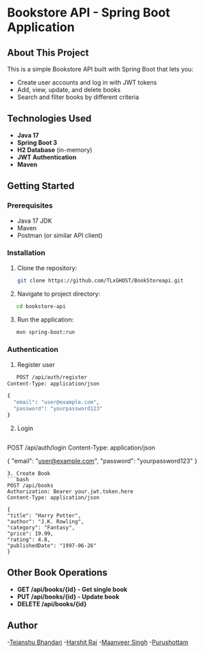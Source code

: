# Bookstore API - Spring Boot Application

## About This Project

This is a simple Bookstore API built with Spring Boot that lets you:
- Create user accounts and log in with JWT tokens
- Add, view, update, and delete books
- Search and filter books by different criteria

##  Technologies Used

- **Java 17**
- **Spring Boot 3**
- **H2 Database** (in-memory)
- **JWT Authentication**
- **Maven**

##  Getting Started

### Prerequisites
- Java 17 JDK
- Maven
- Postman (or similar API client)

### Installation
1. Clone the repository:
   ```bash
   git clone https://github.com/TLxGHOST/BookStoreapi.git
   ```
2. Navigate to project directory:
```bash
   cd bookstore-api
   ```
3. Run the application:
```bash
   mvn spring-boot:run
   ```
###  Authentication
1. Register user
```bash
   POST /api/auth/register
Content-Type: application/json

{
  "email": "user@example.com",
  "password": "yourpassword123"
}
   ```
2. Login
   ```bash
 POST /api/auth/login
Content-Type: application/json

{
  "email": "user@example.com",
  "password": "yourpassword123"
}
   ```
3. Create Book
   ```bash
POST /api/books
Authorization: Bearer your.jwt.token.here
Content-Type: application/json

{
  "title": "Harry Potter",
  "author": "J.K. Rowling",
  "category": "Fantasy",
  "price": 19.99,
  "rating": 4.8,
  "publishedDate": "1997-06-26"
}
   ```
##  Other Book Operations

- **GET /api/books/{id} - Get single book**
- **PUT /api/books/{id} - Update book**
- **DELETE /api/books/{id}** 

## Author 
-[Tejanshu Bhandari](https://github.com/TLxGHOST)
-[Harshit Raj](https://github.com/Haarshit19)
-[Maanveer Singh](https://github.com/Maanveer23)
-[Purushottam](https://github.com/purushottam840)
